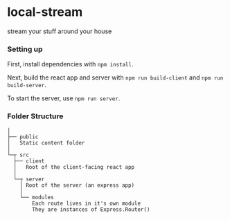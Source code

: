 # local-stream
stream your stuff around your house

### Setting up
First, install dependencies with `npm install`.

Next, build the react app and server with `npm run build-client` and `npm run build-server`.

To start the server, use `npm run server`.

### Folder Structure
```
│
├── public
│   Static content folder
│
└─┬ src
  ├── client
  │   Root of the client-facing react app
  │   
  └─┬ server
    │ Root of the server (an express app)
    │
    └── modules
        Each route lives in it's own module
        They are instances of Express.Router()
```
